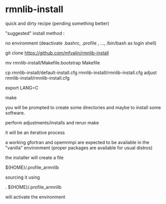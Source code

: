 # rmnlib-install

quick and dirty recipe (pending something better)

"suggested" install method :

no environment (deactivate .bashrc, .profile , ..., /bin/bash as login
shell)

git clone https://github.com/mfvalin/rmnlib-install

mv rmnlib-install/Makefile.bootstrap Makefile

cp  rmnlib-install/default-install.cfg rmnlib-install/rmnlib-install.cfg
adjust rmnlib-install/rmnlib-install.cfg

export LANG=C

make

you will be prompted to create some directories and maybe to install
some software.

perform adjustments/installs and rerun make

it will be an iterative process

a working gfortran and opemnmpi are expected to be available in the
"vanilla" environment (proper packages are available for usual distros)

the installer will create a file

${HOME}/.profile_armnlib

sourcing it using

. ${HOME}/.profile_armnlib

will activate the environment

